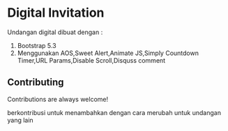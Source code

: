 
# Digital Invitation 

Undangan digital dibuat dengan :
1. Bootstrap 5.3
2. Menggunakan AOS,Sweet Alert,Animate JS,Simply Countdown Timer,URL Params,Disable Scroll,Disquss comment


## Contributing

Contributions are always welcome!

berkontribusi untuk menambahkan dengan cara merubah untuk undangan yang lain
